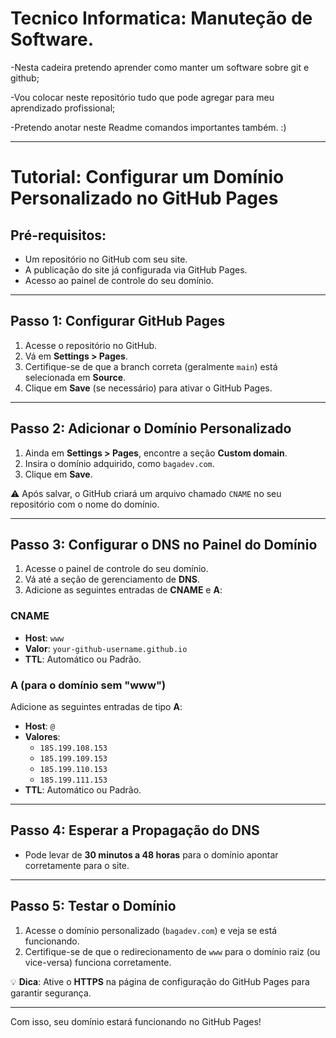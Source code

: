 # Tecnico Informatica: Manuteção de Software.

-Nesta cadeira pretendo aprender como manter um software sobre git e github;

-Vou colocar neste repositório tudo que pode agregar para meu aprendizado profissional;

-Pretendo anotar neste Readme comandos importantes também.
:)

<hr>

# Tutorial: Configurar um Domínio Personalizado no GitHub Pages

## Pré-requisitos:
- Um repositório no GitHub com seu site.
- A publicação do site já configurada via GitHub Pages.
- Acesso ao painel de controle do seu domínio.

---

## Passo 1: Configurar GitHub Pages
1. Acesse o repositório no GitHub.
2. Vá em **Settings > Pages**.
3. Certifique-se de que a branch correta (geralmente `main`) está selecionada em **Source**.
4. Clique em **Save** (se necessário) para ativar o GitHub Pages.

---

## Passo 2: Adicionar o Domínio Personalizado
1. Ainda em **Settings > Pages**, encontre a seção **Custom domain**.
2. Insira o domínio adquirido, como `bagadev.com`.
3. Clique em **Save**.

⚠️ Após salvar, o GitHub criará um arquivo chamado `CNAME` no seu repositório com o nome do domínio.

---

## Passo 3: Configurar o DNS no Painel do Domínio
1. Acesse o painel de controle do seu domínio.
2. Vá até a seção de gerenciamento de **DNS**.
3. Adicione as seguintes entradas de **CNAME** e **A**:

### CNAME
- **Host**: `www`  
- **Valor**: `your-github-username.github.io`  
- **TTL**: Automático ou Padrão.

### A (para o domínio sem "www")
Adicione as seguintes entradas de tipo **A**:
- **Host**: `@`  
- **Valores**:
  - `185.199.108.153`
  - `185.199.109.153`
  - `185.199.110.153`
  - `185.199.111.153`  
- **TTL**: Automático ou Padrão.

---

## Passo 4: Esperar a Propagação do DNS
- Pode levar de **30 minutos a 48 horas** para o domínio apontar corretamente para o site.

---

## Passo 5: Testar o Domínio
1. Acesse o domínio personalizado (`bagadev.com`) e veja se está funcionando.
2. Certifique-se de que o redirecionamento de `www` para o domínio raiz (ou vice-versa) funciona corretamente.

💡 **Dica**: Ative o **HTTPS** na página de configuração do GitHub Pages para garantir segurança.

---

Com isso, seu domínio estará funcionando no GitHub Pages!


